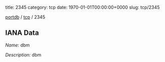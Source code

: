 title: 2345
category: tcp
date: 1970-01-01T00:00:00+0000
slug: tcp/2345

[portdb](/) / [tcp](/category/tcp.html) / 2345


## IANA Data

_Name:_ dbm

_Description:_ dbm


